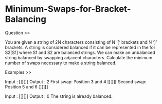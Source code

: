 # Minimum-Swaps-for-Bracket-Balancing

Question >>

You are given a string of 2N characters consisting of N ‘[‘ brackets and N ‘]’ brackets. A string is considered balanced if it can be represented in the for S2[S1] where 
S1 and S2 are balanced strings. 
We can make an unbalanced string balanced by swapping adjacent characters. Calculate the minimum number of swaps necessary to make a string balanced.

Examples >>

Input  : []][][
Output : 2
First swap: Position 3 and 4
[][]][
Second swap: Position 5 and 6
[][][]

Input  : [[][]]
Output : 0
The string is already balanced.
